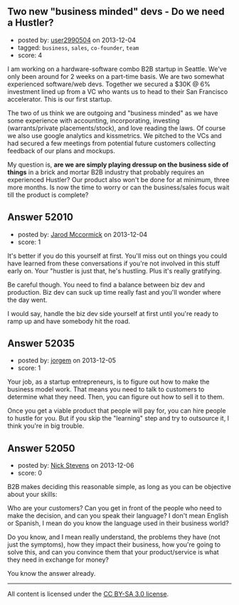 ## Two new "business minded" devs - Do we need a Hustler?

- posted by: [user2990504](https://stackexchange.com/users/-1/29900-user2990504) on 2013-12-04
- tagged: `business`, `sales`, `co-founder`, `team`
- score: 4

<p>I am working on a hardware-software combo B2B startup in Seattle. We've only been around for 2 weeks on a part-time basis. We are two somewhat experienced software/web devs. Together we secured a $30K @ 6% investment lined up from a VC who wants us to head to their San Francisco accelerator. This is our first startup.</p>

<p>The two of us think we are outgoing and "business minded" as we have some experience with accounting, incorporating, investing (warrants/private placements/stock), and love reading the laws.  Of course we also use google analytics and kissmetrics. We pitched to the VCs and had secured a few meetings from potential future customers collecting feedback of our plans and mockups.</p>

<p>My question is, <strong>are we are simply playing dressup on the business side of things</strong> in a brick and mortar B2B industry that probably requires an experienced Hustler? Our product also won't be done for at minimum, three more months. Is now the time to worry or can the business/sales focus wait till the product is complete?</p>



## Answer 52010

- posted by: [Jarod Mccormick](https://stackexchange.com/users/-1/20042-jarod-mccormick) on 2013-12-04
- score: 1

<p>It's better if you do this yourself at first. You'll miss out on things you could have learned from these conversations if you're not involved in this stuff early on. Your "hustler is just that, he's hustling. Plus it's really gratifying. </p>

<p>Be careful though. You need to find a balance between biz dev and production. Biz dev can suck up time really fast and you'll wonder where the day went. </p>

<p>I would say, handle the biz dev side yourself at first until you're ready to ramp up and have somebody hit the road. </p>



## Answer 52035

- posted by: [jorgem](https://stackexchange.com/users/-1/180-jorgem) on 2013-12-05
- score: 1

<p>Your job, as a startup entrepreneurs, is to figure out how to make the business model work. That means you need to talk to customers to determine what they need. Then, you can figure out how to sell it to them.</p>

<p>Once you get a viable product that people will pay for, you can hire people to hustle for you. But if you skip the "learning" step and try to outsource it, I think you're in big trouble.</p>



## Answer 52050

- posted by: [Nick Stevens](https://stackexchange.com/users/-1/15902-nick-stevens) on 2013-12-06
- score: 0

<p>B2B makes deciding this reasonable simple, as long as you can be objective about your skills: </p>

<p>Who are your customers? Can you get in front of the people who need to make the decision, and can you speak their language? I don't mean English or Spanish, I mean do you know the language used in their business world?</p>

<p>Do you know, and I mean really understand, the problems they have (not just the symptoms), how they impact their business, how you're going to solve this, and can you convince them that your product/service is what they need in exchange for money?</p>

<p>You know the answer already.</p>




---

All content is licensed under the [CC BY-SA 3.0 license](https://creativecommons.org/licenses/by-sa/3.0/).
